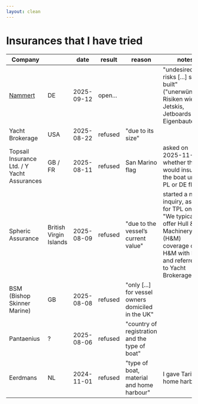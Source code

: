 ```yaml
---
layout: clean
---
```

# Insurances that I have tried

|Company| |date|result|reason|notes|
|--|--|--|--|--|--|
|[Nammert](https://www.nammert.com/online-rechner-bootsversicherung?site=0)|DE|2025-09-12|open...| |"undesired risks [...] self-built" ("unerwünschte Risiken wie Jetskis, Jetboards und Eigenbauten")|
|Yacht Brokerage|USA|2025-08-22|refused|"due to its size"|
|Topsail Insurance Ltd. / Y Yacht Assurances|GB / FR|2025-08-11|refused|San Marino flag|asked on 2025-11-12 whether they would insure the boat under PL or DE flag|
|Spheric Assurance|British Virgin Islands|2025-08-09|refused|"due to the vessel’s current value"|started a new inquiry, asking for TPL only: "We typically offer Hull & Machinery (H&M) coverage or H&M with P&I" and referred me to Yacht Brokerage|
|BSM (Bishop Skinner Marine)|GB|2025-08-08|refused|"only [...] for vessel owners domiciled in the UK"|
|Pantaenius|?|2025-08-06|refused|"country of registration and the type of boat"|
|Eerdmans|NL|2024-11-01|refused|"type of boat, material and home harbour"|I gave Tarifa as home harbour
